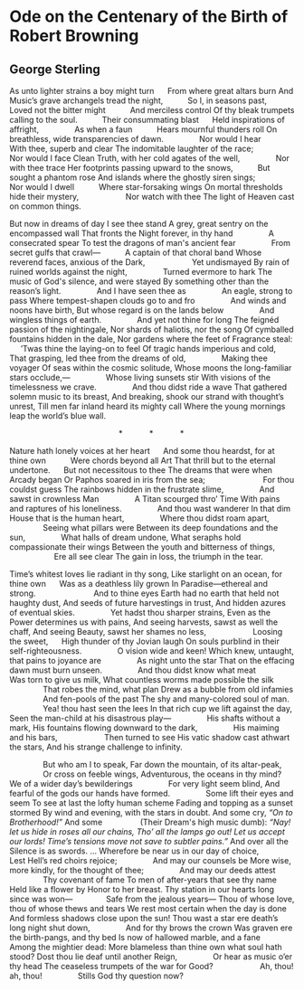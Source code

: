 # Ode on the Centenary of the Birth of Robert Browning
## George Sterling
As unto lighter strains a boy might turn
     From where great altars burn
And Music’s grave archangels tread the night,
          So I, in seasons past,
          Loved not the bitter might
          And merciless control
Of thy bleak trumpets calling to the soul.
          Their consummating blast
     Held inspirations of affright,
               As when a faun
          Hears mournful thunders roll
On breathless, wide transparencies of dawn.
               Nor would I hear
          With thee, superb and clear
The indomitable laughter of the race;
               Nor would I face
Clean Truth, with her cold agates of the well,
               Nor with thee trace
Her footprints passing upward to the snows,
          But sought a phantom rose
And islands where the ghostly siren sings;
               Nor would I dwell
          Where star-forsaking wings
On mortal thresholds hide their mystery,
                    Nor watch with thee
The light of Heaven cast on common things.

But now in dreams of day I see thee stand
A grey, great sentry on the encompassed wall
That fronts the Night forever, in thy hand
               A consecrated spear
To test the dragons of man's ancient fear
               From secret gulfs that crawl—
          A captain of that choral band
Whose reverend faces, anxious of the Dark,
                    Yet undismayed
By rain of ruined worlds against the night,
               Turned evermore to hark
The music of God's silence, and were stayed
By something other than the reason’s light.
               And I have seen thee as
               An eagle, strong to pass
Where tempest-shapen clouds go to and fro
               And winds and noons have birth,
But whose regard is on the lands below
               And wingless things of earth.
               And yet not thine for long
The feignéd passion of the nightingale,
Nor shards of haliotis, nor the song
Of cymballed fountains hidden in the dale,
Nor gardens where the feet of Fragrance steal:
     ’Twas thine the laying-on to feel
Of tragic hands imperious and cold,
That grasping, led thee from the dreams of old,
               Making thee voyager
Of seas within the cosmic solitude,
Whose moons the long-familiar stars occlude,—
               Whose living sunsets stir
With visions of the timelessness we crave.
               And thou didst ride a wave
That gathered solemn music to its breast,
And breaking, shook our strand with thought’s unrest,
Till men far inland heard its mighty call
Where the young mornings leap the world’s blue wall.

                                                 *            *            *

Nature hath lonely voices at her heart
     And some thou heardst, for at thine own
          Were chords beyond all Art
That thrill but to the eternal undertone.
     But not necessitous to thee
The dreams that were when Arcady began
Or Paphos soared in iris from the sea;
                         For thou couldst guess
The rainbows hidden in the frustrate slime,
               And sawst in crownless Man
               A Titan scourged thro’ Time
With pains and raptures of his loneliness.
               And thou wast wanderer
In that dim House that is the human heart,
               Where thou didst roam apart,
               Seeing what pillars were
Between its deep foundations and the sun,
               What halls of dream undone,
What seraphs hold compassionate their wings
Between the youth and bitterness of things,
                    Ere all see clear
The gain in loss, the triumph in the tear.

Time’s whitest loves lie radiant in thy song,
Like starlight on an ocean, for thine own
     Was as a deathless lily grown
In Paradise—ethereal and strong.
                         And to thine eyes
Earth had no earth that held not haughty dust,
And seeds of future harvestings in trust,
And hidden azures of eventual skies.
               Yet hadst thou sharper strains,
Even as the Power determines us with pains,
And seeing harvests, sawst as well the chaff,
And seeing Beauty, sawst her shames no less,
                    Loosing the sweet,
     High thunder of thy Jovian laugh
On souls purblind in their self-righteousness.
               O vision wide and keen!
Which knew, untaught, that pains to joyance are
               As night unto the star
That on the effacing dawn must burn unseen.
               And thou didst know what meat
               Was torn to give us milk,
What countless worms made possible the silk
               That robes the mind, what plan
Drew as a bubble from old infamies
               And fen-pools of the past
The shy and many-colored soul of man.
               Yea! thou hast seen the lees
In that rich cup we lift against the day,
Seen the man-child at his disastrous play—
               His shafts without a mark,
His fountains flowing downward to the dark,
               His maiming and his bars,
                    Then turned to see
His vatic shadow cast athwart the stars,
And his strange challenge to infinity.

               But who am I to speak,
Far down the mountain, of its altar-peak,
               Or cross on feeble wings,
Adventurous, the oceans in thy mind?
We of a wider day’s bewilderings
               For very light seem blind,
And fearful of the gods our hands have formed.
               Some lift their eyes and seem
To see at last the lofty human scheme
Fading and topping as a sunset stormed
By wind and evening, with the stars in doubt.
And some cry, _“On to Brotherhood!”_ And some
                (Their Dream's high music dumb):
 _“Nay! let us hide in roses all our chains,_
 _Tho’ all the lamps go out!_
 _Let us accept our lords!_
 _Time’s tensions move not save to subtler pains.”_
And over all the Silence is as swords. …
Wherefore be near us in our day of choice,
               Lest Hell’s red choirs rejoice;
               And may our counsels be
More wise, more kindly, for the thought of thee;
               And may our deeds attest
               Thy covenant of fame
To men of after-years that see thy name
Held like a flower by Honor to her breast.
Thy station in our hearts long since was won—
              Safe from the jealous years—
Thou of whose love, thou of whose thews and tears
We rest most certain when the day is done
And formless shadows close upon the sun!
Thou wast a star ere death’s long night shut down,
               And for thy brows the crown
Was graven ere the birth-pangs, and thy bed
Is now of hallowed marble, and a fane
               Among the mightier dead:
More blameless than thine own what soul hath stood?
Dost thou lie deaf until another Reign,
               Or hear as music o’er thy head
The ceaseless trumpets of the war for Good?
                    Ah, thou! ah, thou!
               Stills God thy question now?
